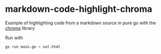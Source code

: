 # markdown-code-highlight-chroma

Example of highlighting code from a markdown source in pure go with the [chroma](https://github.com/alecthomas/chroma) library

Run with 

```bash
go run main.go > out.html
```
